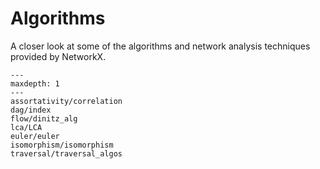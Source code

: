 # Algorithms

A closer look at some of the algorithms and network analysis techniques
provided by NetworkX.

```{toctree}
---
maxdepth: 1
---
assortativity/correlation
dag/index
flow/dinitz_alg
lca/LCA
euler/euler
isomorphism/isomorphism
traversal/traversal_algos
```
